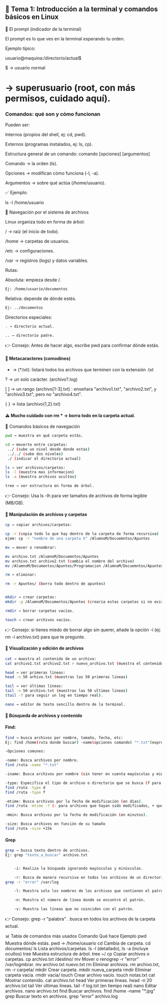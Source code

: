 ## 📘 Tema 1: Introducción a la terminal y comandos básicos en Linux
🔹 El prompt (indicador de la terminal)

El prompt es lo que ves en la terminal esperando tu orden.

Ejemplo típico:

usuario@maquina:/directorio/actual$


$ → usuario normal

# → superusuario (root, con más permisos, cuidado aquí).


### Comandos: qué son y cómo funcionan

Pueden ser:

Internos (propios del shell, ej: cd, pwd).

Externos (programas instalados, ej: ls, cp).

Estructura general de un comando:
comando [opciones] [argumentos]


Comando → la orden (ls).

Opciones → modifican cómo funciona (-l, -a).

Argumentos → sobre qué actúa (/home/usuario).

✅ Ejemplo:

ls -l /home/usuario

🔹 Navegación por el sistema de archivos

Linux organiza todo en forma de árbol:

/ → raíz (el inicio de todo).

/home → carpetas de usuarios.

/etc → configuraciones.

/var → registros (logs) y datos variables.

Rutas:

Absoluta: empieza desde /.
```bash 
Ej: /home/usuario/documentos
```

Relativa: depende de dónde estés.
```bash
Ej: ../documentos
```

Directorios especiales:
```bash
. → directorio actual.

.. → directorio padre.
```

👉 Consejo: Antes de hacer algo, escribe pwd para confirmar dónde estás.

#### 🔹 Metacaracteres (comodines)

* → (*.txt): listará todos los archivos que terminen con la extensión .txt

? → un solo carácter. (archivo?.log)

[ ] → un rango (archivo[1-3].txt) : enseñara "archivo1.txt", "archivo2.txt", y "archivo3.txt", pero no "archivo4.txt".

{ } → lista (archivo{1,2}.txt)

#### ⚠️ Mucho cuidado con rm * → borra todo en la carpeta actual.

🔹 Comandos básicos de navegación
```bash
pwd → muestra en qué carpeta estás.

cd → moverte entre carpetas:
 ../ (sube un nivel desde donde estas) 
 ../../ (sube dos niveles)
 ./ (indicar el directorio actual)

ls → ver archivos/carpetas: 
ls -l (muestra mas informacion)
ls -a (muestra archivos ocultos)

tree → ver estructura en forma de árbol.
```

👉 Consejo: Usa ls -lh para ver tamaños de archivos de forma legible (MB/GB).

#### 🔹 Manipulación de archivos y carpetas
```bash
cp → copiar archivos/carpetas:

cp -r (copia todo lo que hay dentro de la carpeta de forma recursiva)
ejem: cp -r "nombre de una carpeta X" /AlumnoM/Docuemntos/Apuntes 

mv → mover o renombrar:

mv archivo.txt /AlumnoM/Docuemntos/Apuntes
mv archivo.txt archivo2.txt (cambia el nombre del archivo)
mv /AlumnoM/Documentos/Apuntes/Programacion /AlumnoM/Docuemntos/Apuntes/SistemasInformaticos

rm → eliminar:

rm -r Apuntes/ (borra todo dentro de apuntes)


mkdir → crear carpetas:
mkdir -p /AlumnoM/Documentos/Apuntes (crearia estas carpetas si no existieran una dentro de otra)

rmdir → borrar carpetas vacías.

touch → crear archivos vacíos.
```

👉 Consejo: si tienes miedo de borrar algo sin querer, añade la opción -i (ej: rm -i archivo.txt) para que te pregunte.

#### 🔹 Visualización y edición de archivos

```bash
cat → muestra el contenido de un archivo:
cat archivo1.txt archivo2.txt > nuevo_archivo.txt (muestra el contenido de los archivos 1 y 2 en un nuevo archivo en vez de la terminal)

head → ver primeras líneas:
head -n 50 arhivo.txt (muestras las 50 primeras lineas)

tail → ver últimas líneas:
tail -n 50 archivo.txt (muestras las 50 ultimas lineas)
(tail -f para seguir un log en tiempo real).

nano → editor de texto sencillo dentro de la terminal.

```


#### 🔹 Búsqueda de archivos y contenido

#### Find:

```bash
find → busca archivos por nombre, tamaño, fecha, etc:
Ej: find /home(ruta donde buscar) -name(opciones comando) "*.txt"(expresion que quieres buscar)

-Opciones comunes:

-name: Busca archivos por nombre.
find /ruta -name "*.txt"

-iname: Busca archivos por nombre (sin tener en cuenta mayúsculas y minúsculas).

-type: Especifica el tipo de archivo o directorio que se busca (f para archivos, d para directorios).
find /ruta -type d
find /ruta -type f

-mtime: Busca archivos por la fecha de modificación (en días).
find /ruta -mtime -7 (- para archivos que hayan sido modificados, + que no hayan sido modificados en x tiempo)

-mmin: Busca archivos por la fecha de modificación (en minutos).

-size: Busca archivos en función de su tamaño
find /ruta -size +15k 
```

#### Grep
```bash
grep → busca texto dentro de archivos.
Ej: grep "texto_a_buscar" archivo.txt


    -i: Realiza la búsqueda ignorando mayúsculas y minúsculas.

    -r: Busca de manera recursiva en todos los archivos de un directorio.
grep -r "error" /var/log

    -l: Muestra solo los nombres de los archivos que contienen el patrón.

    -n: Muestra el número de línea donde se encontró el patrón.

    -v: Muestra las líneas que no coinciden con el patrón.

```

👉 Consejo: grep -r "palabra" . busca en todos los archivos de la carpeta actual.


📊 Tabla de comandos más usados
Comando     Qué hace	                        Ejemplo
pwd	    Muestra dónde estás.	            pwd → /home/usuario
cd	    Cambia de carpeta.                  cd documentos/
ls	    Lista archivos/carpetas.	        ls -l (detallado), ls -a (incluye ocultos)
tree	Muestra estructura de árbol.	    tree ~/
cp	    Copiar archivos o carpetas.	        cp archivo.txt /destino/
mv	    Mover o renogrep -r "error" /var/logmbrar.	                mv archivo.txt nuevo.txt
rm	    Eliminar archivos.	                rm archivo.txt, rm -r carpeta/
mkdir	Crear carpeta.	                    mkdir nueva_carpeta
rmdir	Eliminar carpeta vacía.	            rmdir vacia/
touch	Crear archivo vacío.	            touch notas.txt
cat	    Mostrar contenido.	                cat archivo.txt
head	Ver primeras líneas.	            head -n 20 archivo.txt
tail	Ver últimas líneas.	                tail -f log.txt (en tiempo real)
nano	Editar archivos.	                nano archivo.txt
find	Buscar archivos.	                find /home -name "*.jpg"
grep	Buscar texto en archivos.	        grep "error" archivo.log
